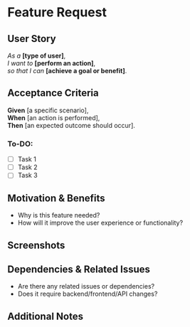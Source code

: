 # Feature Request

## User Story

_As a_ **[type of user]**,  
_I want to_ **[perform an action]**,  
_so that I can_ **[achieve a goal or benefit]**.  

## Acceptance Criteria

**Given** [a specific scenario],  
**When** [an action is performed],  
**Then** [an expected outcome should occur].  

### To-DO:

- [ ] Task 1  
- [ ] Task 2  
- [ ] Task 3  

## Motivation & Benefits

- Why is this feature needed?  
- How will it improve the user experience or functionality?  

##  Screenshots

<!-- Add relevant images -->

## Dependencies & Related Issues

- Are there any related issues or dependencies?  
- Does it require backend/frontend/API changes?  

## Additional Notes

<!-- Any other relevant details or considerations -->
